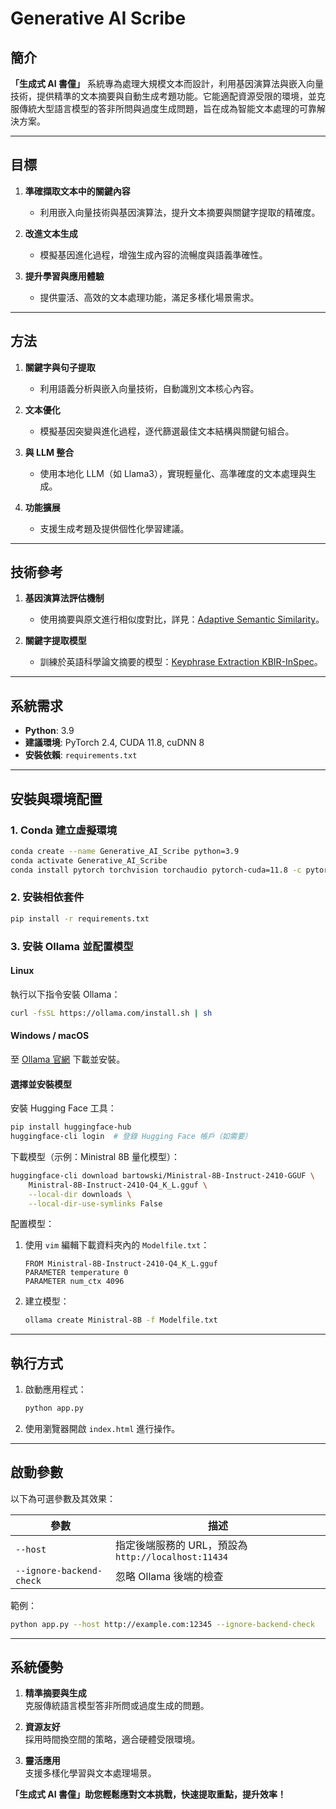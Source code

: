 # Generative AI Scribe

## 簡介

**「生成式 AI 書僮」** 系統專為處理大規模文本而設計，利用基因演算法與嵌入向量技術，提供精準的文本摘要與自動生成考題功能。它能適配資源受限的環境，並克服傳統大型語言模型的答非所問與過度生成問題，旨在成為智能文本處理的可靠解決方案。

---

## 目標

1. **準確擷取文本中的關鍵內容**  
   - 利用嵌入向量技術與基因演算法，提升文本摘要與關鍵字提取的精確度。

2. **改進文本生成**  
   - 模擬基因進化過程，增強生成內容的流暢度與語義準確性。

3. **提升學習與應用體驗**  
   - 提供靈活、高效的文本處理功能，滿足多樣化場景需求。

---

## 方法

1. **關鍵字與句子提取**  
   - 利用語義分析與嵌入向量技術，自動識別文本核心內容。

2. **文本優化**  
   - 模擬基因突變與進化過程，逐代篩選最佳文本結構與關鍵句組合。

3. **與 LLM 整合**  
   - 使用本地化 LLM（如 Llama3），實現輕量化、高準確度的文本處理與生成。

4. **功能擴展**  
   - 支援生成考題及提供個性化學習建議。

---

## 技術參考

1. **基因演算法評估機制**  
   - 使用摘要與原文進行相似度對比，詳見：[Adaptive Semantic Similarity](https://github.com/yesaouo/adaptive-semantic-similarity)。

2. **關鍵字提取模型**  
   - 訓練於英語科學論文摘要的模型：[Keyphrase Extraction KBIR-InSpec](https://huggingface.co/ml6team/keyphrase-extraction-kbir-inspec)。

---

## 系統需求

- **Python**: 3.9  
- **建議環境**: PyTorch 2.4, CUDA 11.8, cuDNN 8  
- **安裝依賴**: `requirements.txt`

---

## 安裝與環境配置

### 1. Conda 建立虛擬環境

```bash
conda create --name Generative_AI_Scribe python=3.9
conda activate Generative_AI_Scribe
conda install pytorch torchvision torchaudio pytorch-cuda=11.8 -c pytorch -c nvidia
```

### 2. 安裝相依套件

```bash
pip install -r requirements.txt
```

### 3. 安裝 Ollama 並配置模型

#### **Linux**
執行以下指令安裝 Ollama：
```bash
curl -fsSL https://ollama.com/install.sh | sh
```

#### **Windows / macOS**
至 [Ollama 官網](https://ollama.com/download) 下載並安裝。

#### **選擇並安裝模型**
安裝 Hugging Face 工具：
```bash
pip install huggingface-hub
huggingface-cli login  # 登錄 Hugging Face 帳戶（如需要）
```

下載模型（示例：Ministral 8B 量化模型）：
```bash
huggingface-cli download bartowski/Ministral-8B-Instruct-2410-GGUF \
    Ministral-8B-Instruct-2410-Q4_K_L.gguf \
    --local-dir downloads \
    --local-dir-use-symlinks False
```

配置模型：
1. 使用 `vim` 編輯下載資料夾內的 `Modelfile.txt`：
   ```plaintext
   FROM Ministral-8B-Instruct-2410-Q4_K_L.gguf
   PARAMETER temperature 0
   PARAMETER num_ctx 4096
   ```
2. 建立模型：
   ```bash
   ollama create Ministral-8B -f Modelfile.txt
   ```

---

## 執行方式

1. 啟動應用程式：
   ```bash
   python app.py
   ```
2. 使用瀏覽器開啟 `index.html` 進行操作。

---

## 啟動參數

以下為可選參數及其效果：

| 參數                      | 描述                                         |
|---------------------------|--------------------------------------------|
| `--host`                  | 指定後端服務的 URL，預設為 `http://localhost:11434` |
| `--ignore-backend-check`  | 忽略 Ollama 後端的檢查                     |

範例：
```bash
python app.py --host http://example.com:12345 --ignore-backend-check
```

---

## 系統優勢

1. **精準摘要與生成**  
   克服傳統語言模型答非所問或過度生成的問題。
   
2. **資源友好**  
   採用時間換空間的策略，適合硬體受限環境。

3. **靈活應用**  
   支援多樣化學習與文本處理場景。

**「生成式 AI 書僮」助您輕鬆應對文本挑戰，快速提取重點，提升效率！**
